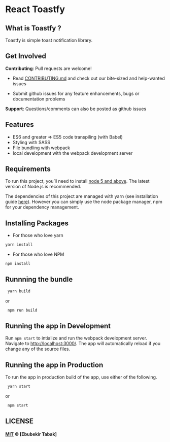 # React Toastfy

## What is Toastfy ?

Toastfy is simple toast notification library.


## Get Involved


**Contributing**: Pull requests are welcome!

+ Read [CONTRIBUTING.md](https://github.com/ebubekirtabak/react-toastfy/blob/master/CONTRIBUTING.md) and check out our bite-sized and help-wanted issues

+ Submit github issues for any feature enhancements, bugs or documentation problems

**Support**: 
Questions/comments can also be posted as github issues


## Features
+ ES6 and greater => ES5 code transpiling (with Babel)
+ Styling with SASS
+ File bundling with webpack
+ local development with the webpack development server

## Requirements
To run this project, you’ll need to install [node 5 and above](https://nodejs.org/en/). The latest version of Node.js is recommended.

The dependencies of this project are managed with yarn (see installation guide [here](https://yarnpkg.com/en/)). However you can simply use the node package manager, npm for your dependency management.


## Installing Packages
+ For those who love yarn
```bash
yarn install
```

+ For those who love NPM
```bash
npm install
```

## Runnning the bundle

```bash
 yarn build
```

or

```bash
 npm run build
```
## Running the app in Development

Run `npm start` to intialize and run the webpack development server. Navigate to [http://localhost:3000/](http://localhost:3000). The app will automatically reload if you change any of the source files.

## Running the app in Production

To run the app in production build of the app, use either of the following.

```bash
 yarn start
```
or
```bash
 npm start
```

## LICENSE

#### [MIT](./LICENSE) © [Ebubekir Tabak]
